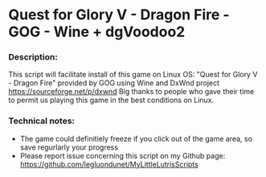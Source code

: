 # Quest for Glory V - Dragon Fire - GOG - Wine + dgVoodoo2

### Description:
This script will facilitate install of this game on Linux OS:
"Quest for Glory V - Dragon Fire" provided by GOG using Wine and DxWnd project https://sourceforge.net/p/dxwnd
Big thanks to people who gave their time to permit us playing this game in the best conditions on Linux.

### Technical notes:
- The game could definitiely freeze if you click out of the game area, so save regurlarly your progress
- Please report issue concerning this script on my Github page:
https://github.com/legluondunet/MyLittleLutrisScripts

